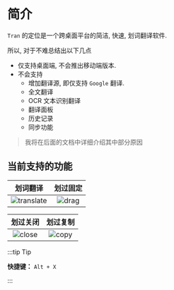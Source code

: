# 简介

`Tran` 的定位是一个跨桌面平台的简洁, 快速, 划词翻译软件.

所以, 对于不难总结出以下几点

-   仅支持桌面端, 不会推出移动端版本.
-   不会支持
    -   增加翻译源, 即仅支持 `Google` 翻译.
    -   全文翻译
    -   OCR 文本识别翻译
    -   翻译面板
    -   历史记录
    -   同步功能

> 我将在后面的文档中详细介绍其中部分原因

## 当前支持的功能

|                                       划词翻译                                       |                                  划过固定                                  |
| :----------------------------------------------------------------------------------: | :------------------------------------------------------------------------: |
| ![translate](https://fastly.jsdelivr.net/gh/Borber/PublicPic1/tran/v1/translate.gif) | ![drag](https://fastly.jsdelivr.net/gh/Borber/PublicPic1/tran/v1/drag.gif) |

|                                   划过关闭                                   |                                  划过复制                                  |
| :--------------------------------------------------------------------------: | :------------------------------------------------------------------------: |
| ![close](https://fastly.jsdelivr.net/gh/Borber/PublicPic1/tran/v1/close.gif) | ![copy](https://fastly.jsdelivr.net/gh/Borber/PublicPic1/tran/v1/copy.gif) |

:::tip Tip

**快捷键：** `Alt + X`

:::
